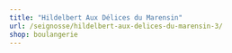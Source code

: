 ```yaml
---
title: "Hildelbert Aux Délices du Marensin"
url: /seignosse/hildelbert-aux-delices-du-marensin-3/
shop: boulangerie
---
```

